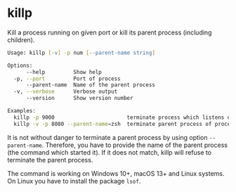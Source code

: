 # killp
Kill a process running on given port or kill its parent process (including children).

```zsh
Usage: killp [-v] -p num [--parent-name string]

Options:
      --help         Show help                                                                                 [boolean]
  -p, --port         Port of process                                                                 [number] [required]
      --parent-name  Name of the parent process                                                                 [string]
  -v, --verbose      Verbose output                                                                            [boolean]
      --version      Show version number                                                                       [boolean]

Examples:
  killp -p 9000                       terminate process which listens on port 9000
  killp -v -p 8080 --parent-name=zsh  terminate parent process of process which listens on port 8080 (verbose)
```

It is not without danger to terminate a parent process by using option `--parent-name`. Therefore, you have to provide the name of the parent
process (the command which started it). If it does not match, killp will refuse to terminate the parent process.

The command is working on Windows 10+, macOS 13+ and Linux systems. On Linux you have to install the package `lsof`.
